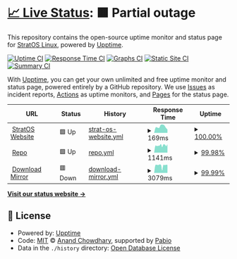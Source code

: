 # [📈 Live Status](https://status.stratos-linux.org/): <!--live status--> **🟧 Partial outage**

This repository contains the open-source uptime monitor and status page for [StratOS Linux](https://status.stratos-linux.org/), powered by [Upptime](https://github.com/upptime/upptime).

[![Uptime CI](https://github.com/slipstream8125/uptime/workflows/Uptime%20CI/badge.svg)](https://github.com/slipstream8125/uptime/actions?query=workflow%3A%22Uptime+CI%22)
[![Response Time CI](https://github.com/slipstream8125/uptime/workflows/Response%20Time%20CI/badge.svg)](https://github.com/slipstream8125/uptime/actions?query=workflow%3A%22Response+Time+CI%22)
[![Graphs CI](https://github.com/slipstream8125/uptime/workflows/Graphs%20CI/badge.svg)](https://github.com/slipstream8125/uptime/actions?query=workflow%3A%22Graphs+CI%22)
[![Static Site CI](https://github.com/slipstream8125/uptime/workflows/Static%20Site%20CI/badge.svg)](https://github.com/slipstream8125/uptime/actions?query=workflow%3A%22Static+Site+CI%22)
[![Summary CI](https://github.com/slipstream8125/uptime/workflows/Summary%20CI/badge.svg)](https://github.com/slipstream8125/uptime/actions?query=workflow%3A%22Summary+CI%22)

With [Upptime](https://upptime.js.org), you can get your own unlimited and free uptime monitor and status page, powered entirely by a GitHub repository. We use [Issues](https://github.com/upptime/upptime/issues) as incident reports, [Actions](https://github.com/slipstream8125/uptime/actions) as uptime monitors, and [Pages](https://demo.upptime.js.org) for the status page.

<!--start: status pages-->
<!-- This summary is generated by Upptime (https://github.com/upptime/upptime) -->
<!-- Do not edit this manually, your changes will be overwritten -->
<!-- prettier-ignore -->
| URL | Status | History | Response Time | Uptime |
| --- | ------ | ------- | ------------- | ------ |
| <img alt="" src="https://icons.duckduckgo.com/ip3/stratos-linux.org.ico" height="13"> [StratOS Website](https://stratos-linux.org/) | 🟩 Up | [strat-os-website.yml](https://github.com/StratOS-Linux/status/commits/HEAD/history/strat-os-website.yml) | <details><summary><img alt="Response time graph" src="./graphs/strat-os-website/response-time-week.png" height="20"> 169ms</summary><br><a href="https://status.stratos-linux.org//history/strat-os-website"><img alt="Response time 169" src="https://img.shields.io/endpoint?url=https%3A%2F%2Fraw.githubusercontent.com%2FStratOS-Linux%2Fstatus%2FHEAD%2Fapi%2Fstrat-os-website%2Fresponse-time.json"></a><br><a href="https://status.stratos-linux.org//history/strat-os-website"><img alt="24-hour response time 169" src="https://img.shields.io/endpoint?url=https%3A%2F%2Fraw.githubusercontent.com%2FStratOS-Linux%2Fstatus%2FHEAD%2Fapi%2Fstrat-os-website%2Fresponse-time-day.json"></a><br><a href="https://status.stratos-linux.org//history/strat-os-website"><img alt="7-day response time 169" src="https://img.shields.io/endpoint?url=https%3A%2F%2Fraw.githubusercontent.com%2FStratOS-Linux%2Fstatus%2FHEAD%2Fapi%2Fstrat-os-website%2Fresponse-time-week.json"></a><br><a href="https://status.stratos-linux.org//history/strat-os-website"><img alt="30-day response time 169" src="https://img.shields.io/endpoint?url=https%3A%2F%2Fraw.githubusercontent.com%2FStratOS-Linux%2Fstatus%2FHEAD%2Fapi%2Fstrat-os-website%2Fresponse-time-month.json"></a><br><a href="https://status.stratos-linux.org//history/strat-os-website"><img alt="1-year response time 169" src="https://img.shields.io/endpoint?url=https%3A%2F%2Fraw.githubusercontent.com%2FStratOS-Linux%2Fstatus%2FHEAD%2Fapi%2Fstrat-os-website%2Fresponse-time-year.json"></a></details> | <details><summary><a href="https://status.stratos-linux.org//history/strat-os-website">100.00%</a></summary><a href="https://status.stratos-linux.org//history/strat-os-website"><img alt="All-time uptime 100.00%" src="https://img.shields.io/endpoint?url=https%3A%2F%2Fraw.githubusercontent.com%2FStratOS-Linux%2Fstatus%2FHEAD%2Fapi%2Fstrat-os-website%2Fuptime.json"></a><br><a href="https://status.stratos-linux.org//history/strat-os-website"><img alt="24-hour uptime 100.00%" src="https://img.shields.io/endpoint?url=https%3A%2F%2Fraw.githubusercontent.com%2FStratOS-Linux%2Fstatus%2FHEAD%2Fapi%2Fstrat-os-website%2Fuptime-day.json"></a><br><a href="https://status.stratos-linux.org//history/strat-os-website"><img alt="7-day uptime 100.00%" src="https://img.shields.io/endpoint?url=https%3A%2F%2Fraw.githubusercontent.com%2FStratOS-Linux%2Fstatus%2FHEAD%2Fapi%2Fstrat-os-website%2Fuptime-week.json"></a><br><a href="https://status.stratos-linux.org//history/strat-os-website"><img alt="30-day uptime 100.00%" src="https://img.shields.io/endpoint?url=https%3A%2F%2Fraw.githubusercontent.com%2FStratOS-Linux%2Fstatus%2FHEAD%2Fapi%2Fstrat-os-website%2Fuptime-month.json"></a><br><a href="https://status.stratos-linux.org//history/strat-os-website"><img alt="1-year uptime 100.00%" src="https://img.shields.io/endpoint?url=https%3A%2F%2Fraw.githubusercontent.com%2FStratOS-Linux%2Fstatus%2FHEAD%2Fapi%2Fstrat-os-website%2Fuptime-year.json"></a></details>
| <img alt="" src="https://icons.duckduckgo.com/ip3/repo.stratos-linux.org.ico" height="13"> [Repo](https://repo.stratos-linux.org/) | 🟩 Up | [repo.yml](https://github.com/StratOS-Linux/status/commits/HEAD/history/repo.yml) | <details><summary><img alt="Response time graph" src="./graphs/repo/response-time-week.png" height="20"> 1141ms</summary><br><a href="https://status.stratos-linux.org//history/repo"><img alt="Response time 1141" src="https://img.shields.io/endpoint?url=https%3A%2F%2Fraw.githubusercontent.com%2FStratOS-Linux%2Fstatus%2FHEAD%2Fapi%2Frepo%2Fresponse-time.json"></a><br><a href="https://status.stratos-linux.org//history/repo"><img alt="24-hour response time 1141" src="https://img.shields.io/endpoint?url=https%3A%2F%2Fraw.githubusercontent.com%2FStratOS-Linux%2Fstatus%2FHEAD%2Fapi%2Frepo%2Fresponse-time-day.json"></a><br><a href="https://status.stratos-linux.org//history/repo"><img alt="7-day response time 1141" src="https://img.shields.io/endpoint?url=https%3A%2F%2Fraw.githubusercontent.com%2FStratOS-Linux%2Fstatus%2FHEAD%2Fapi%2Frepo%2Fresponse-time-week.json"></a><br><a href="https://status.stratos-linux.org//history/repo"><img alt="30-day response time 1141" src="https://img.shields.io/endpoint?url=https%3A%2F%2Fraw.githubusercontent.com%2FStratOS-Linux%2Fstatus%2FHEAD%2Fapi%2Frepo%2Fresponse-time-month.json"></a><br><a href="https://status.stratos-linux.org//history/repo"><img alt="1-year response time 1141" src="https://img.shields.io/endpoint?url=https%3A%2F%2Fraw.githubusercontent.com%2FStratOS-Linux%2Fstatus%2FHEAD%2Fapi%2Frepo%2Fresponse-time-year.json"></a></details> | <details><summary><a href="https://status.stratos-linux.org//history/repo">99.98%</a></summary><a href="https://status.stratos-linux.org//history/repo"><img alt="All-time uptime 99.98%" src="https://img.shields.io/endpoint?url=https%3A%2F%2Fraw.githubusercontent.com%2FStratOS-Linux%2Fstatus%2FHEAD%2Fapi%2Frepo%2Fuptime.json"></a><br><a href="https://status.stratos-linux.org//history/repo"><img alt="24-hour uptime 99.98%" src="https://img.shields.io/endpoint?url=https%3A%2F%2Fraw.githubusercontent.com%2FStratOS-Linux%2Fstatus%2FHEAD%2Fapi%2Frepo%2Fuptime-day.json"></a><br><a href="https://status.stratos-linux.org//history/repo"><img alt="7-day uptime 99.98%" src="https://img.shields.io/endpoint?url=https%3A%2F%2Fraw.githubusercontent.com%2FStratOS-Linux%2Fstatus%2FHEAD%2Fapi%2Frepo%2Fuptime-week.json"></a><br><a href="https://status.stratos-linux.org//history/repo"><img alt="30-day uptime 99.98%" src="https://img.shields.io/endpoint?url=https%3A%2F%2Fraw.githubusercontent.com%2FStratOS-Linux%2Fstatus%2FHEAD%2Fapi%2Frepo%2Fuptime-month.json"></a><br><a href="https://status.stratos-linux.org//history/repo"><img alt="1-year uptime 99.98%" src="https://img.shields.io/endpoint?url=https%3A%2F%2Fraw.githubusercontent.com%2FStratOS-Linux%2Fstatus%2FHEAD%2Fapi%2Frepo%2Fuptime-year.json"></a></details>
| <img alt="" src="https://icons.duckduckgo.com/ip3/downloads.stratos-linux.org.ico" height="13"> [Download Mirror](https://downloads.stratos-linux.org/) | 🟥 Down | [download-mirror.yml](https://github.com/StratOS-Linux/status/commits/HEAD/history/download-mirror.yml) | <details><summary><img alt="Response time graph" src="./graphs/download-mirror/response-time-week.png" height="20"> 3079ms</summary><br><a href="https://status.stratos-linux.org//history/download-mirror"><img alt="Response time 3079" src="https://img.shields.io/endpoint?url=https%3A%2F%2Fraw.githubusercontent.com%2FStratOS-Linux%2Fstatus%2FHEAD%2Fapi%2Fdownload-mirror%2Fresponse-time.json"></a><br><a href="https://status.stratos-linux.org//history/download-mirror"><img alt="24-hour response time 3079" src="https://img.shields.io/endpoint?url=https%3A%2F%2Fraw.githubusercontent.com%2FStratOS-Linux%2Fstatus%2FHEAD%2Fapi%2Fdownload-mirror%2Fresponse-time-day.json"></a><br><a href="https://status.stratos-linux.org//history/download-mirror"><img alt="7-day response time 3079" src="https://img.shields.io/endpoint?url=https%3A%2F%2Fraw.githubusercontent.com%2FStratOS-Linux%2Fstatus%2FHEAD%2Fapi%2Fdownload-mirror%2Fresponse-time-week.json"></a><br><a href="https://status.stratos-linux.org//history/download-mirror"><img alt="30-day response time 3079" src="https://img.shields.io/endpoint?url=https%3A%2F%2Fraw.githubusercontent.com%2FStratOS-Linux%2Fstatus%2FHEAD%2Fapi%2Fdownload-mirror%2Fresponse-time-month.json"></a><br><a href="https://status.stratos-linux.org//history/download-mirror"><img alt="1-year response time 3079" src="https://img.shields.io/endpoint?url=https%3A%2F%2Fraw.githubusercontent.com%2FStratOS-Linux%2Fstatus%2FHEAD%2Fapi%2Fdownload-mirror%2Fresponse-time-year.json"></a></details> | <details><summary><a href="https://status.stratos-linux.org//history/download-mirror">99.99%</a></summary><a href="https://status.stratos-linux.org//history/download-mirror"><img alt="All-time uptime 99.99%" src="https://img.shields.io/endpoint?url=https%3A%2F%2Fraw.githubusercontent.com%2FStratOS-Linux%2Fstatus%2FHEAD%2Fapi%2Fdownload-mirror%2Fuptime.json"></a><br><a href="https://status.stratos-linux.org//history/download-mirror"><img alt="24-hour uptime 99.99%" src="https://img.shields.io/endpoint?url=https%3A%2F%2Fraw.githubusercontent.com%2FStratOS-Linux%2Fstatus%2FHEAD%2Fapi%2Fdownload-mirror%2Fuptime-day.json"></a><br><a href="https://status.stratos-linux.org//history/download-mirror"><img alt="7-day uptime 99.99%" src="https://img.shields.io/endpoint?url=https%3A%2F%2Fraw.githubusercontent.com%2FStratOS-Linux%2Fstatus%2FHEAD%2Fapi%2Fdownload-mirror%2Fuptime-week.json"></a><br><a href="https://status.stratos-linux.org//history/download-mirror"><img alt="30-day uptime 99.99%" src="https://img.shields.io/endpoint?url=https%3A%2F%2Fraw.githubusercontent.com%2FStratOS-Linux%2Fstatus%2FHEAD%2Fapi%2Fdownload-mirror%2Fuptime-month.json"></a><br><a href="https://status.stratos-linux.org//history/download-mirror"><img alt="1-year uptime 99.99%" src="https://img.shields.io/endpoint?url=https%3A%2F%2Fraw.githubusercontent.com%2FStratOS-Linux%2Fstatus%2FHEAD%2Fapi%2Fdownload-mirror%2Fuptime-year.json"></a></details>

<!--end: status pages-->

[**Visit our status website →**](https://demo.upptime.js.org)

## 📄 License

- Powered by: [Upptime](https://github.com/upptime/upptime)
- Code: [MIT](./LICENSE) © [Anand Chowdhary](https://anandchowdhary.com), supported by [Pabio](https://pabio.com)
- Data in the `./history` directory: [Open Database License](https://opendatacommons.org/licenses/odbl/1-0/)
